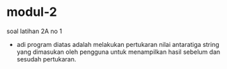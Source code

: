 # modul-2
soal latihan 2A
no 1
  - adi program diatas adalah melakukan pertukaran nilai antaratiga string yang dimasukan oleh pengguna untuk menampilkan hasil sebelum dan sesudah pertukaran.
